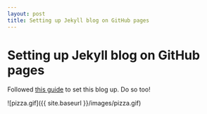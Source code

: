 ```yaml
---
layout: post
title: Setting up Jekyll blog on GitHub pages
---
```

# Setting up Jekyll blog on GitHub pages

Followed [this guide](http://www.smashingmagazine.com/2014/08/01/build-blog-jekyll-github-pages/) to set this blog up. Do so too!

![pizza.gif]({{ site.baseurl }}/images/pizza.gif)
